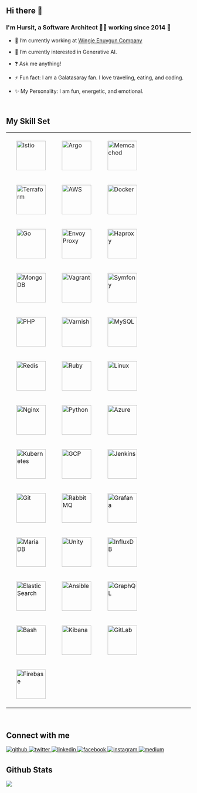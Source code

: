 ## Hi there 👋


### <div align="">I'm Hursit, a Software Architect 👨‍💻 working since 2014 🚀</div>


- 🔭 I’m currently working at [Wingie Enuygun Company](https://github.com/WEG-Technology/)


- 🌱 I’m currently interested in Generative AI.


- ❓ Ask me anything!


- ⚡ Fun fact: I am a Galatasaray fan. I love traveling, eating, and coding.


- ✨ My Personality: I am fun, energetic, and emotional.

<br/>  


## My Skill Set
<table><tr><td>
<a href="https://istio.io/" target="_blank"><img style="max-width: 100%;padding: 20px 20px 20px 20px;" src="https://upload.wikimedia.org/wikipedia/commons/thumb/a/a1/Istio-bluelogo-nobackground-unframed.svg/1365px-Istio-bluelogo-nobackground-unframed.svg.png" alt="Istio" height="80" /></a>
<a href="https://argo-cd.readthedocs.io/en/stable/" target="_blank"><img style="max-width: 100%;padding: 20px 20px 20px 20px;" src="https://argo-cd.readthedocs.io/en/stable/assets/logo.png" alt="Argo" height="80" /></a>
<a href="https://memcached.org/" target="_blank"><img style="max-width: 100%;padding: 20px 20px 20px 20px;" src="https://encrypted-tbn0.gstatic.com/images?q=tbn:ANd9GcTo7L4BBDXLPAkbJgfFpI03OD-waoVSK1d68w&s" alt="Memcached" height="80" /></a>
<a href="https://www.terraform.io/" target="_blank"><img style="max-width: 100%;padding: 20px 20px 20px 20px;" src="https://profilinator.rishav.dev/skills-assets/terraformio-icon.svg" alt="Terraform" height="80" /></a>  
<a href="https://aws.amazon.com/" target="_blank"><img style="max-width: 100%;padding: 20px 20px 20px 20px;" src="https://profilinator.rishav.dev/skills-assets/amazonwebservices-original-wordmark.svg" alt="AWS" height="80" /></a>  
<a href="https://www.docker.com/" target="_blank"><img style="max-width: 100%;padding: 20px 20px 20px 20px;" src="https://profilinator.rishav.dev/skills-assets/docker-original-wordmark.svg" alt="Docker" height="80" /></a>  
<a href="https://go.dev/" target="_blank"><img style="max-width: 100%;padding: 20px 20px 20px 20px;" src="https://profilinator.rishav.dev/skills-assets/go-original.svg" alt="Go" height="80" /></a>  
<a href="https://www.envoyproxy.io/" target="_blank"><img style="max-width: 100%;padding: 20px 20px 20px 20px;" src="https://seeklogo.com/images/E/envoy-proxy-logo-AA21B06AE5-seeklogo.com.png" alt="Envoy Proxy" height="80" /></a>  
<a href="https://www.haproxy.org/" target="_blank"><img style="max-width: 100%;padding: 20px 20px 20px 20px;" src="https://cdn.icon-icons.com/icons2/2699/PNG/512/haproxy_logo_icon_171017.png" alt="Haproxy" height="80" /></a>  
<a href="https://www.mongodb.com/" target="_blank"><img style="max-width: 100%;padding: 20px 20px 20px 20px;" src="https://profilinator.rishav.dev/skills-assets/mongodb-original-wordmark.svg" alt="MongoDB" height="80" /></a>  
<a href="https://www.vagrantup.com/" target="_blank"><img style="max-width: 100%;padding: 20px 20px 20px 20px;" src="https://seeklogo.com/images/V/vagrant-logo-B214F47636-seeklogo.com.png" alt="Vagrant" height="80" /></a>  
<a href="https://symfony.com/" target="_blank"><img style="max-width: 100%;padding: 20px 20px 20px 20px;" src="https://profilinator.rishav.dev/skills-assets/symfony_black_03.svg" alt="Symfony" height="80" /></a>  
<a href="https://www.php.net/" target="_blank"><img style="max-width: 100%;padding: 20px 20px 20px 20px;" src="https://profilinator.rishav.dev/skills-assets/php-original.svg" alt="PHP" height="80" /></a>  
<a href="https://varnish-cache.org/" target="_blank"><img style="max-width: 100%;padding: 20px 20px 20px 20px;" src="https://cdn.icon-icons.com/icons2/2699/PNG/512/varnish_cache_logo_icon_169294.png" alt="Varnish" height="80" /></a>  
<a href="https://www.mysql.com/" target="_blank"><img style="max-width: 100%;padding: 20px 20px 20px 20px;" src="https://profilinator.rishav.dev/skills-assets/mysql-original-wordmark.svg" alt="MySQL" height="80" /></a>  
<a href="https://redis.io/" target="_blank"><img style="max-width: 100%;padding: 20px 20px 20px 20px;" src="https://profilinator.rishav.dev/skills-assets/redis-original-wordmark.svg" alt="Redis" height="80" /></a>  
<a href="https://www.ruby-lang.org/en/" target="_blank"><img style="max-width: 100%;padding: 20px 20px 20px 20px;" src="https://profilinator.rishav.dev/skills-assets/ruby-original-wordmark.svg" alt="Ruby" height="80" /></a>  
<a href="https://www.linux.org/" target="_blank"><img style="max-width: 100%;padding: 20px 20px 20px 20px;" src="https://profilinator.rishav.dev/skills-assets/linux-original.svg" alt="Linux" height="80" /></a>  
<a href="https://www.nginx.com/" target="_blank"><img style="max-width: 100%;padding: 20px 20px 20px 20px;" src="https://profilinator.rishav.dev/skills-assets/nginx-original.svg" alt="Nginx" height="80" /></a>  
<a href="https://www.python.org/" target="_blank"><img style="max-width: 100%;padding: 20px 20px 20px 20px;" src="https://profilinator.rishav.dev/skills-assets/python-original.svg" alt="Python" height="80" /></a>  
<a href="https://azure.microsoft.com/en-in/" target="_blank"><img style="max-width: 100%;padding: 20px 20px 20px 20px;" src="https://profilinator.rishav.dev/skills-assets/microsoft_azure-icon.svg" alt="Azure" height="80" /></a>  
<a href="https://kubernetes.io/" target="_blank"><img style="max-width: 100%;padding: 20px 20px 20px 20px;" src="https://profilinator.rishav.dev/skills-assets/kubernetes-icon.svg" alt="Kubernetes" height="80" /></a>  
<a href="https://cloud.google.com/" target="_blank"><img style="max-width: 100%;padding: 20px 20px 20px 20px;" src="https://profilinator.rishav.dev/skills-assets/google_cloud-icon.svg" alt="GCP" height="80" /></a>  
<a href="https://www.jenkins.io/" target="_blank"><img style="max-width: 100%;padding: 20px 20px 20px 20px;" src="https://profilinator.rishav.dev/skills-assets/jenkins-icon.svg" alt="Jenkins" height="80" /></a>  
<a href="https://github.com/" target="_blank"><img style="max-width: 100%;padding: 20px 20px 20px 20px;" src="https://profilinator.rishav.dev/skills-assets/git-scm-icon.svg" alt="Git" height="80" /></a>  
<a href="https://www.rabbitmq.com/" target="_blank"><img style="max-width: 100%;padding: 20px 20px 20px 20px;" src="https://profilinator.rishav.dev/skills-assets/rabbitmq-icon.svg" alt="RabbitMQ" height="80" /></a>  
<a href="https://grafana.com/" target="_blank"><img style="max-width: 100%;padding: 20px 20px 20px 20px;" src="https://profilinator.rishav.dev/skills-assets/grafana.png" alt="Grafana" height="80" /></a>  
<a href="https://mariadb.org/" target="_blank"><img style="max-width: 100%;padding: 20px 20px 20px 20px;" src="https://profilinator.rishav.dev/skills-assets/mariadb.png" alt="Maria DB" height="80" /></a>  
<a href="https://unity.com/" target="_blank"><img style="max-width: 100%;padding: 20px 20px 20px 20px;" src="https://profilinator.rishav.dev/skills-assets/unity.png" alt="Unity" height="80" /></a>  
<a href="https://www.influxdata.com/" target="_blank"><img style="max-width: 100%;padding: 20px 20px 20px 20px;" src="https://profilinator.rishav.dev/skills-assets/influxdb.svg" alt="InfluxDB" height="80" /></a>  
<a href="https://www.elastic.co/" target="_blank"><img style="max-width: 100%;padding: 20px 20px 20px 20px;" src="https://profilinator.rishav.dev/skills-assets/elasticsearch.png" alt="Elastic Search" height="80" /></a>  
<a href="https://www.ansible.com/" target="_blank"><img style="max-width: 100%;padding: 20px 20px 20px 20px;" src="https://profilinator.rishav.dev/skills-assets/ansible.png" alt="Ansible" height="80" /></a>  
<a href="https://graphql.org/" target="_blank"><img style="max-width: 100%;padding: 20px 20px 20px 20px;" src="https://profilinator.rishav.dev/skills-assets/graphql.png" alt="GraphQL" height="80" /></a>  
<a href="https://www.gnu.org/software/bash/" target="_blank"><img style="max-width: 100%;padding: 20px 20px 20px 20px;" src="https://profilinator.rishav.dev/skills-assets/gnu_bash-icon.svg" alt="Bash" height="80" /></a>  
<a href="https://www.elastic.co/kibana/" target="_blank"><img style="max-width: 100%;padding: 20px 20px 20px 20px;" src="https://profilinator.rishav.dev/skills-assets/kibana.png" alt="Kibana" height="80" /></a>  
<a href="https://about.gitlab.com/" target="_blank"><img style="max-width: 100%;padding: 20px 20px 20px 20px;" src="https://profilinator.rishav.dev/skills-assets/gitlab.svg" alt="GitLab" height="80" /></a>  
<a href="https://firebase.google.com/" target="_blank"><img style="max-width: 100%;padding: 20px 20px 20px 20px;" src="https://profilinator.rishav.dev/skills-assets/firebase.png" alt="Firebase" height="80" /></a>

</td></tr></table>  

<br/>  


## Connect with me
<a href="https://github.com/hursit" target="_blank">
<img src=https://img.shields.io/badge/github-%2324292e.svg?&style=for-the-badge&logo=github&logoColor=white alt=github style="margin-bottom: 5px;" />
</a>
<a href="https://twitter.com/hursit_topal" target="_blank">
<img src=https://img.shields.io/badge/twitter-%2300acee.svg?&style=for-the-badge&logo=twitter&logoColor=white alt=twitter style="margin-bottom: 5px;" />
</a>
<a href="https://linkedin.com/in/hursit_topal" target="_blank">
<img src=https://img.shields.io/badge/linkedin-%231E77B5.svg?&style=for-the-badge&logo=linkedin&logoColor=white alt=linkedin style="margin-bottom: 5px;" />
</a>
<a href="https://www.facebook.com/hursttopal" target="_blank">
<img src=https://img.shields.io/badge/facebook-%232E87FB.svg?&style=for-the-badge&logo=facebook&logoColor=white alt=facebook style="margin-bottom: 5px;" />
</a>
<a href="https://instagram.com/hursit_topal" target="_blank">
<img src=https://img.shields.io/badge/instagram-%23000000.svg?&style=for-the-badge&logo=instagram&logoColor=white alt=instagram style="margin-bottom: 5px;" />
</a>
<a href="https://medium.com/hursit" target="_blank">
<img src=https://img.shields.io/badge/medium-%23292929.svg?&style=for-the-badge&logo=medium&logoColor=white alt=medium style="margin-bottom: 5px;" />
</a>

<br/>  


## Github Stats
<div align=""><img src="https://github-readme-stats.vercel.app/api?username=hursit&show_icons=true&count_private=true&hide_border=true" align="center" /></div>
